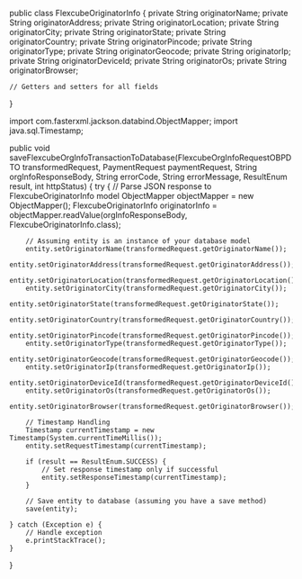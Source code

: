 public class FlexcubeOriginatorInfo {
    private String originatorName;
    private String originatorAddress;
    private String originatorLocation;
    private String originatorCity;
    private String originatorState;
    private String originatorCountry;
    private String originatorPincode;
    private String originatorType;
    private String originatorGeocode;
    private String originatorIp;
    private String originatorDeviceId;
    private String originatorOs;
    private String originatorBrowser;

    // Getters and setters for all fields
}


import com.fasterxml.jackson.databind.ObjectMapper;
import java.sql.Timestamp;

public void saveFlexcubeOrgInfoTransactionToDatabase(FlexcubeOrgInfoRequestOBPDTO transformedRequest, 
                                                     PaymentRequest paymentRequest, 
                                                     String orgInfoResponseBody, 
                                                     String errorCode, 
                                                     String errorMessage, 
                                                     ResultEnum result, 
                                                     int httpStatus) {
    try {
        // Parse JSON response to FlexcubeOriginatorInfo model
        ObjectMapper objectMapper = new ObjectMapper();
        FlexcubeOriginatorInfo originatorInfo = objectMapper.readValue(orgInfoResponseBody, FlexcubeOriginatorInfo.class);

        // Assuming entity is an instance of your database model
        entity.setOriginatorName(transformedRequest.getOriginatorName());
        entity.setOriginatorAddress(transformedRequest.getOriginatorAddress());
        entity.setOriginatorLocation(transformedRequest.getOriginatorLocation());
        entity.setOriginatorCity(transformedRequest.getOriginatorCity());
        entity.setOriginatorState(transformedRequest.getOriginatorState());
        entity.setOriginatorCountry(transformedRequest.getOriginatorCountry());
        entity.setOriginatorPincode(transformedRequest.getOriginatorPincode());
        entity.setOriginatorType(transformedRequest.getOriginatorType());
        entity.setOriginatorGeocode(transformedRequest.getOriginatorGeocode());
        entity.setOriginatorIp(transformedRequest.getOriginatorIp());
        entity.setOriginatorDeviceId(transformedRequest.getOriginatorDeviceId());
        entity.setOriginatorOs(transformedRequest.getOriginatorOs());
        entity.setOriginatorBrowser(transformedRequest.getOriginatorBrowser());

        // Timestamp Handling
        Timestamp currentTimestamp = new Timestamp(System.currentTimeMillis());
        entity.setRequestTimestamp(currentTimestamp);

        if (result == ResultEnum.SUCCESS) {
            // Set response timestamp only if successful
            entity.setResponseTimestamp(currentTimestamp);
        }

        // Save entity to database (assuming you have a save method)
        save(entity);

    } catch (Exception e) {
        // Handle exception
        e.printStackTrace();
    }
}
